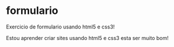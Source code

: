 # formulario
 Exercicio de formulario usando html5 e css3!

Estou aprender criar sites usando html5 e css3 esta ser muito bom!
